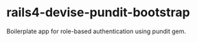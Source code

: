 rails4-devise-pundit-bootstrap
==============================

Boilerplate app for role-based authentication using pundit gem.
